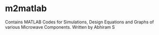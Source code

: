 # m2matlab
Contains MATLAB Codes for Simulations, Design Equations
and Graphs of various Microwave Components.
Written by Abhiram S
